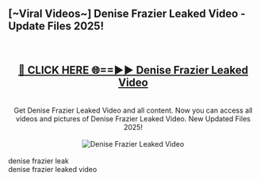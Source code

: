 <h2>[~Viral Videos~] Denise Frazier Leaked Video - Update Files 2025!</h2>
<br>
<div align="center">
<h2><a href="https://betterlinks.top/A2PfLJ" rel="nofollow">🔴 CLICK HERE 🌐==►► Denise Frazier Leaked Video</a></h2>
<br>
Get Denise Frazier Leaked Video and all content. Now you can access all videos and pictures of Denise Frazier Leaked Video. New Updated Files 2025!
<br>
<br>
<a href="https://betterlinks.top/A2PfLJ" rel="nofollow" data-target="animated-image.originalLink"><img src="https://i.ibb.co.com/WyWwxjT/player-gif2.gif" alt="Denise Frazier Leaked Video" style="max-width: 100%; display: inline-block;" data-target="animated-image.originalImage"></a>
</div>
<br>
denise frazier leak<br>
denise frazier leaked video